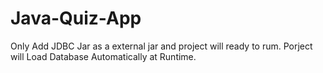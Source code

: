 # Java-Quiz-App
Only Add JDBC Jar as a external jar and project will ready to rum.
Porject will Load Database Automatically at Runtime. 
